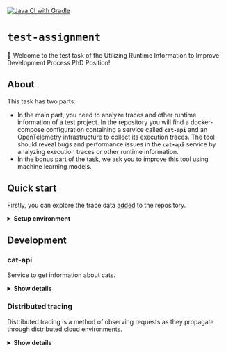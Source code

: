 [![Java CI with Gradle](https://github.com/egorklimov/test-assignment/actions/workflows/ci.yml/badge.svg?branch=main)](https://github.com/egorklimov/test-assignment/actions/workflows/ci.yml)
# `test-assignment`

👋 Welcome to the test task of the Utilizing Runtime Information to Improve Development Process PhD Position!

## About

This task has two parts:
* In the main part, you need to analyze traces and other runtime information of a test project. 
  In the repository you will find a docker-compose configuration containing a service called **`cat-api`** and an OpenTelemetry infrastructure to collect its execution traces. 
  The tool should reveal bugs and performance issues in the **`cat-api`** service by analyzing execution traces or other runtime information. 
* In the bonus part of the task, we ask you to improve this tool using machine learning models.

## Quick start
Firstly, you can explore the trace data [added](https://github.com/egorklimov/test-assignment/blob/docs/trace_exploration) to the repository.

<details><summary><b>Setup environment</b></summary>

0. Install [docker](https://docs.docker.com/engine/install/) & [docker compose](https://docs.docker.com/compose/install/)
1. Clone repository or download [docker-compose](https://github.com/egorklimov/test-assignment/blob/docs/docker-compose.yml) configuration
2. Start docker-compose:
    ```bash
    docker compose up
    ```
3. Go to the **`cat-api`** HTTP API [documentation](http://localhost:8080/swagger-ui/index.html) and call the endpoints. 
4. You will then be able to find traces in [Jaeger UI](http://localhost:16686/search?operation=GET%20%2Fapi%2Fcats&service=cat-api) related to your API calls (see Fig. 2).

<p align="center">
  <img src="https://github.com/egorklimov/test-assignment/blob/docs/docs/schema.png?raw=true" alt="C4 container diagram" width="738">
  <br/>
  <em>Fig.1. C4 container diagram for the test task</em>
</p>

> **Note**
> it doesn't mean that your solution must be dockerized, in the C4 model, a container represents an application or a data store

<p align="center">
  <img src="https://github.com/egorklimov/test-assignment/blob/docs/docs/jaeger.png?raw=true" alt="Jaeger example" width="738">
  <br/>
  <em>Fig. 2. Trace associated with GET request call <b>/api/cats</b></em>
</p>

</details>

## Development
### cat-api
Service to get information about cats.

<details><summary><b>Show details</b></summary>

To build docker image locally, you can run **`jibDockerBuild`** command:
```bash
./gradlew jibDockerBuild
```

[ktlint](https://github.com/pinterest/ktlint) is used to check code style, to auto-format source code you can run **`ktlintFormat`** command: 
```bash
./gradlew ktlintFormat
```

To run tests in [the test folder,](https://github.com/egorklimov/test-assignment/blob/docs/src/test) you can run **`test`** command: 
```bash
./gradlew test
```

#### HTTP API
OpenAPI spec is described in the [openapi.yaml](https://github.com/egorklimov/test-assignment/blob/docs/src/main/resources/static/openapi.yaml) file. 

App follows API-first approach, if you want to add new endpoints, please modify openapi spec and then generate server side using **`openApiGenerate`** command:
```bash
./gradlew openApiGenerate
```

#### Database
Database migrations are available in the [db.migration](https://github.com/egorklimov/test-assignment/blob/docs/src/main/resources/db/migration) directory.
Flyway is used to migrate database schema. 
If you want to update database schema, please create a new migration (e.g., V3__my_changes.sql). 
Migration will be applied on the application startup.

**`cat-api`** generates cat records on startup.

You can configure connection to the database using your favorite tool, e.g., psql (*password: postgres*):
```shell
 psql -h localhost -p 5432 -d cats -U postgres
```
<p align="center">
  <img src="https://github.com/egorklimov/test-assignment/blob/docs/docs/db_schema.png?raw=true" alt="Database schema" width="369">
  <br/>
  <em>Fig. 3. Database schema</em>
</p>

</details>

### Distributed tracing
Distributed tracing is a method of observing requests as they propagate through distributed cloud environments.

<details><summary><b>Show details</b></summary>

Dataflow is similar to the [Jaeger’s SPM demo environment](https://github.com/jaegertracing/jaeger/tree/main/docker-compose/monitor).
1. **`cat-api`** is instrumented by OpenTelemetry **`javaagent`**.
2. **`javaagent`** sends metrics to the **`otel-collector`**
3. **`otel-collector`** sends data to the **`Jaeger`** and **`Prometheus`**

<p align="center">
  <img src="https://github.com/egorklimov/test-assignment/blob/docs/docs/tracing.png?raw=true" alt="Tracing schema" width="738">
  <br/>
  <em>Fig. 4. Distributed tracing schema</em>
</p>

</details>